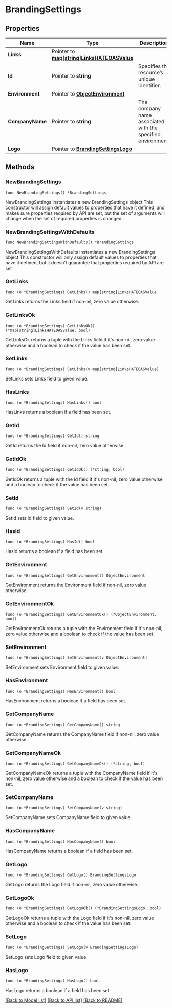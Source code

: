 # BrandingSettings

## Properties

Name | Type | Description | Notes
------------ | ------------- | ------------- | -------------
**Links** | Pointer to [**map[string]LinksHATEOASValue**](LinksHATEOASValue.md) |  | [optional] [readonly] 
**Id** | Pointer to **string** | Specifies the resource’s unique identifier. | [optional] [readonly] 
**Environment** | Pointer to [**ObjectEnvironment**](ObjectEnvironment.md) |  | [optional] 
**CompanyName** | Pointer to **string** | The company name associated with the specified environment. | [optional] 
**Logo** | Pointer to [**BrandingSettingsLogo**](BrandingSettingsLogo.md) |  | [optional] 

## Methods

### NewBrandingSettings

`func NewBrandingSettings() *BrandingSettings`

NewBrandingSettings instantiates a new BrandingSettings object
This constructor will assign default values to properties that have it defined,
and makes sure properties required by API are set, but the set of arguments
will change when the set of required properties is changed

### NewBrandingSettingsWithDefaults

`func NewBrandingSettingsWithDefaults() *BrandingSettings`

NewBrandingSettingsWithDefaults instantiates a new BrandingSettings object
This constructor will only assign default values to properties that have it defined,
but it doesn't guarantee that properties required by API are set

### GetLinks

`func (o *BrandingSettings) GetLinks() map[string]LinksHATEOASValue`

GetLinks returns the Links field if non-nil, zero value otherwise.

### GetLinksOk

`func (o *BrandingSettings) GetLinksOk() (*map[string]LinksHATEOASValue, bool)`

GetLinksOk returns a tuple with the Links field if it's non-nil, zero value otherwise
and a boolean to check if the value has been set.

### SetLinks

`func (o *BrandingSettings) SetLinks(v map[string]LinksHATEOASValue)`

SetLinks sets Links field to given value.

### HasLinks

`func (o *BrandingSettings) HasLinks() bool`

HasLinks returns a boolean if a field has been set.

### GetId

`func (o *BrandingSettings) GetId() string`

GetId returns the Id field if non-nil, zero value otherwise.

### GetIdOk

`func (o *BrandingSettings) GetIdOk() (*string, bool)`

GetIdOk returns a tuple with the Id field if it's non-nil, zero value otherwise
and a boolean to check if the value has been set.

### SetId

`func (o *BrandingSettings) SetId(v string)`

SetId sets Id field to given value.

### HasId

`func (o *BrandingSettings) HasId() bool`

HasId returns a boolean if a field has been set.

### GetEnvironment

`func (o *BrandingSettings) GetEnvironment() ObjectEnvironment`

GetEnvironment returns the Environment field if non-nil, zero value otherwise.

### GetEnvironmentOk

`func (o *BrandingSettings) GetEnvironmentOk() (*ObjectEnvironment, bool)`

GetEnvironmentOk returns a tuple with the Environment field if it's non-nil, zero value otherwise
and a boolean to check if the value has been set.

### SetEnvironment

`func (o *BrandingSettings) SetEnvironment(v ObjectEnvironment)`

SetEnvironment sets Environment field to given value.

### HasEnvironment

`func (o *BrandingSettings) HasEnvironment() bool`

HasEnvironment returns a boolean if a field has been set.

### GetCompanyName

`func (o *BrandingSettings) GetCompanyName() string`

GetCompanyName returns the CompanyName field if non-nil, zero value otherwise.

### GetCompanyNameOk

`func (o *BrandingSettings) GetCompanyNameOk() (*string, bool)`

GetCompanyNameOk returns a tuple with the CompanyName field if it's non-nil, zero value otherwise
and a boolean to check if the value has been set.

### SetCompanyName

`func (o *BrandingSettings) SetCompanyName(v string)`

SetCompanyName sets CompanyName field to given value.

### HasCompanyName

`func (o *BrandingSettings) HasCompanyName() bool`

HasCompanyName returns a boolean if a field has been set.

### GetLogo

`func (o *BrandingSettings) GetLogo() BrandingSettingsLogo`

GetLogo returns the Logo field if non-nil, zero value otherwise.

### GetLogoOk

`func (o *BrandingSettings) GetLogoOk() (*BrandingSettingsLogo, bool)`

GetLogoOk returns a tuple with the Logo field if it's non-nil, zero value otherwise
and a boolean to check if the value has been set.

### SetLogo

`func (o *BrandingSettings) SetLogo(v BrandingSettingsLogo)`

SetLogo sets Logo field to given value.

### HasLogo

`func (o *BrandingSettings) HasLogo() bool`

HasLogo returns a boolean if a field has been set.


[[Back to Model list]](../README.md#documentation-for-models) [[Back to API list]](../README.md#documentation-for-api-endpoints) [[Back to README]](../README.md)


